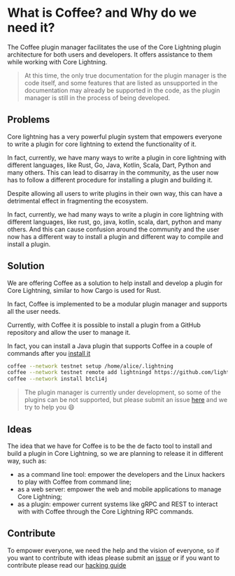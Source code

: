 # What is Coffee? and Why do we need it?

The Coffee plugin manager facilitates the use of the Core Lightning plugin
architecture for both users and developers. It offers assistance to
them while working with Core Lightning.
> At this time, the only true documentation for the plugin manager is the code
itself, and some features that are listed as unsupported in the documentation
may already be supported in the code, as the plugin manager is still in
the process of being developed.

## Problems

Core lightning has a very powerful plugin system that empowers
everyone to write a plugin for core lightning to extend the functionality
of it.

In fact, currently, we have many ways to write a plugin in core lightning
with different languages, like Rust, Go, Java, Kotlin, Scala, Dart, Python
and many others. This can lead to disarray in the community, as the user now
has to follow a different procedure for installing a plugin and building it.

Despite allowing all users to write plugins in their own way, this can have a
detrimental effect in fragmenting the ecosystem.

In fact, currently, we had many ways to write a plugin in core lightning
with different languages, like rust, go, java, kotlin, scala, dart, python
and many others. And this can cause confusion around the community and
the user now has a different way to install a plugin and different
way to compile and install a plugin.

## Solution

We are offering Coffee as a solution to help install and develop a plugin for
Core Lightning, similar to how Cargo is used for Rust.

In fact, Coffee is implemented to be a modular plugin manager and supports all
the user needs.

Currently, with Coffee it is possible to install a plugin from a GitHub repository
and allow the user to manage it.

In fact, you can install a Java plugin that supports Coffee in a couple of
commands after you [install it](./install-coffee.md)

```bash
coffee --network testnet setup /home/alice/.lightning
coffee --network testnet remote add lightningd https://github.com/lightningd/plugins.git
coffee --network install btcli4j
```

>The plugin manager is currently under development, so some of the plugins can
be not supported, but please submit an issue
[here](https://github.com/coffee-tools/coffee/issues) and we try to help
you :smile:

## Ideas

The idea that we have for Coffee is to be the de facto tool to install and
build a plugin in Core Lightning, so we are planning to release it in different
way, such as:

- as a command line tool: empower the developers and the Linux hackers to play with
Coffee from command line;
- as a web server: empower the web and mobile applications to manage Core Lightning;
- as a plugin: empower current systems like gRPC and REST to interact with
with Coffee through the Core Lightning RPC commands.

## Contribute

To empower everyone, we need the help and the vision of everyone, so
if you want to contribute with ideas please submit an
[issue](https://github.com/coffee-tools/coffee/issues) or if you want to
contribute please read our [hacking guide](./contributing-to-coffee.md)
